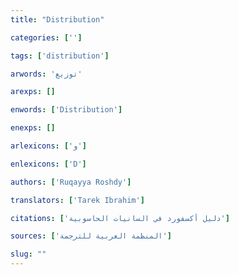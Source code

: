 ```yaml
---
title: "Distribution"

categories: ['']

tags: ['distribution']

arwords: 'توزيع'

arexps: []

enwords: ['Distribution']

enexps: []

arlexicons: ['و']

enlexicons: ['D']

authors: ['Ruqayya Roshdy']

translators: ['Tarek Ibrahim']

citations: ['دليل أكسفورد في السانيات الحاسوبية']

sources: ['المنظمة العربية للترجمة']

slug: ""
---
```

